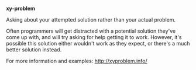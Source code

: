 **xy-problem**

Asking about your attempted solution rather than your actual problem.

Often programmers will get distracted with a potential solution they've come up with, and will try asking for help getting it to work. However, it's possible this solution either wouldn't work as they expect, or there's a much better solution instead.

For more information and examples: http://xyproblem.info/